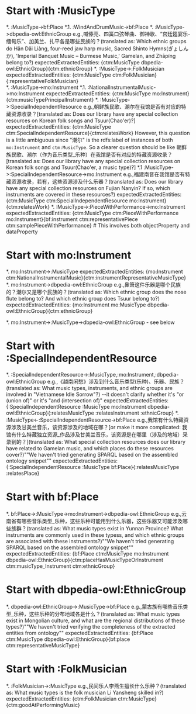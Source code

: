 # Start with :MusicType
*. :MusicType->bf:Place
    *.1. :WindAndDrumMusic->bf:Place
*. :MusicType->dbpedia-owl:EthnicGroup
    e.g.,喊傣亮、四簧口弦琴曲、御神歌、“宫廷筵宴乐-缅甸乐”、加美兰、扎平各是哪些民族的？(translated as: Which ethnic groups do Hǎn Dǎi Liàng, four-reed jaw harp music, Sacred Shinto Hymns(ぎょしんか), 'Imperial Banquet Music – Burmese Music,' Gamelan, and Zhāpíng belong to?)
    expectedExtractedEntities: {ctm:MusicType dbpedia-owl:EthnicGroup}{ctm:ethnicGroup}
*. :MusicType->:FolkMusician
    expectedExtractedEntities: {ctm:MusicType ctm:FolkMusician}{:representativeFolkMusician}     
*. :MusicType->mo:Instrument
    *.1. :NationalInstrumentalMusic->mo:Instrument
        expectedExtractedEntities: {ctm:MusicType mo:Instrument}{ctm:musicTypePrincipalInstrument}
*. :MusicType->:SpecialIndependentResource
    e.g.,朝鲜族民歌、潮尔在我馆是否有对应的特藏资源收录？[translated as: Does our library have any special collection resources on Korean folk songs and Tsuur(Chao'er)?]
        expectedExtractedEntities: {ctm:MusicType ctm:SpecialIndependentResource}{ctm:relatesWork}
        However, this question is a little ambiguous since "潮尔" is the rdfs:label of instances of both `mo:Instrument` and `ctm:MusicType`. So a clearer question should be like 朝鲜族民歌、潮尔（作为音乐类型_乐种）在我馆是否有对应的特藏资源收录？[translated as: Does our library have any special collection resources on Korean folk songs and Tsuur(Chao'er, a music type)?]
    *.1 :MusicType->:SpecialIndependentResource->mo:Instrument
        e.g.,福建南音在我馆是否有特藏资源收录，若有，这些资源涉及什么乐器？(translated as: Does our library have any special collection resources on Fujian Nanyin? If so, which instruments are covered in these resources?)
        expectedExtractedEntities: {ctm:MusicType ctm:SpecialIndependentResource mo:Instrument}{ctm:relatesWork}
*. :MusicType->:PieceWithPerformance->mo:Instrument
    expectedExtractedEntities: {ctm:MusicType ctm:PieceWithPerformance mo:Instrument}{bf:instrument ctm:representativePiece ctm:samplePieceWithPerformance} # This involves both objectProperty and dataProperty

# Start with mo:Instrument
*. mo:Instrument->:MusicType
    expectedExtractedEntities: {mo:Instrument ctm:NationalInstrumentalMusic}{ctm:instrumentRepresentativeMusicType}
*. mo:Instrument->dbpedia-owl:EthnicGroup
    e.g.,鼻箫这件乐器是哪个民族的？潮尔又是哪个民族的？(translated as: Which ethnic group does the nose flute belong to? And which ethnic group does Tsuur belong to?)
    expectedExtractedEntities: {mo:Instrument mo:MusicType dbpedia-owl:EthnicGroup}{ctm:ethnicGroup}
    
*. mo:Instrument->:MusicType->dbpedia-owl:EthnicGroup - see below

# Start with :SpecialIndependentResource
*. :SpecialIndependentResource->:MusicType,:mo:Instrument,:dbpedia-owl:EthnicGroup
    e.g.,《越南闲愁》涉及到什么音乐类型(乐种)、乐器、民族？(translated as: What music types, instruments, and ethnic groups are involved in "Vietnamese Idle Sorrow"?)
    --it doesn't clarify whether it's "or (union of)" or it's "and (intersection of)"
    expectedExtractedEntities: {:SpecialIndependentResource :MusicType mo:Instrument dbpedia-owl:EthnicGroup}{:relatesMusicType :relatesInstrument :ethnicGroup}
*. :MusicType<-:SpecialIndependentResource->bf:Place
    e.g.,我馆有什么特藏资源涉及甘美兰音乐，该资源涉及的地域在哪？[or make it more complicated: 我馆有什么特藏独立资源_作品涉及甘美兰音乐，该资源是在哪里（涉及的地域）采录到的？](translated as: What special collection resources does our library have related to Gamelan music, and which places do these resources cover?)""We haven't tried generating SPARQL based on the assembled ontology snippet""
    expectedExtractedEntities: {:SpecialIndependentResource :MusicType bf:Place}{:relatesMusicType :relatesPlace}

# Start with bf:Place
*. bf:Place->:MusicType->mo:Instrument->dbpedia-owl:EthnicGroup
    e.g.,云南省有哪些音乐类型_乐种，这些乐种可能用到什么乐器，这些乐器又可能涉及哪些族群？(translated as: What music types exist in Yunnan Province? What instruments are commonly used in these typess, and which ethnic groups are associated with these instruments?)""We haven't tried generating SPARQL based on the assembled ontology snippet""
    expectedExtractedEntities: {bf:Place ctm:MusicType mo:Instrument dbpedia-owl:EthnicGroup}{ctm:placeHasMusicTypeOrInstrument ctm:musicType_Instrument ctm:ethnicGroup}

# Start with dbpedia-owl:EthnicGroup
*. dbpedia-owl:EthnicGroup->:MusicType->bf:Place
    e.g.,蒙古族有哪些音乐类型_乐种，这些乐种的分布地域各是什么？(translated as: What music types exist in Mongolian culture, and what are the regional distributions of these types?)""We haven't tried verifying the completeness of the extracted entities from ontology""
    expectedExtractedEntities: {bf:Place ctm:MusicType dbpedia-owl:EthnicGroup}{bf:place ctm:representativeMusicType}

# Start with :FolkMusician
*. :FolkMusician->:MusicType
    e.g.,民间乐人李燕生擅长什么乐种？(translated as: What music types is the folk musician Li Yansheng skilled in?)
    expectedExtractedEntities: {ctm:FolkMusician ctm:MusicType}{ctm:goodAtPerformingMusic}